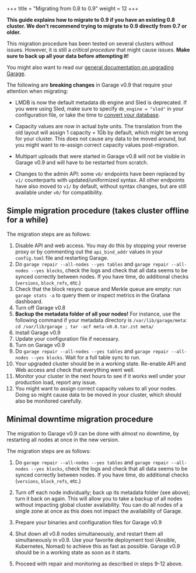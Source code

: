 +++
title = "Migrating from 0.8 to 0.9"
weight = 12
+++

**This guide explains how to migrate to 0.9 if you have an existing 0.8 cluster.
We don't recommend trying to migrate to 0.9 directly from 0.7 or older.**

This migration procedure has been tested on several clusters without issues.
However, it is still a *critical procedure* that might cause issues.
**Make sure to back up all your data before attempting it!**

You might also want to read our [general documentation on upgrading Garage](@/documentation/operations/upgrading.md).

The following are **breaking changes** in Garage v0.9 that require your attention when migrating:

- LMDB is now the default metadata db engine and Sled is deprecated. If you were using Sled, make sure to specify `db_engine = "sled"` in your configuration file, or take the time to [convert your database](https://garagehq.deuxfleurs.fr/documentation/reference-manual/configuration/#db-engine-since-v0-8-0).

- Capacity values are now in actual byte units. The translation from the old layout will assign 1 capacity = 1Gb by default, which might be wrong for your cluster. This does not cause any data to be moved around, but you might want to re-assign correct capacity values post-migration.

- Multipart uploads that were started in Garage v0.8 will not be visible in Garage v0.9 and will have to be restarted from scratch.

- Changes to the admin API: some `v0/` endpoints have been replaced by `v1/` counterparts with updated/uniformized syntax. All other endpoints have also moved to `v1/` by default, without syntax changes, but are still available under `v0/` for compatibility.


## Simple migration procedure (takes cluster offline for a while)

The migration steps are as follows:

1. Disable API and web access. You may do this by stopping your reverse proxy or by commenting out
   the `api_bind_addr` values in your `config.toml` file and restarting Garage.
2. Do `garage repair --all-nodes --yes tables` and `garage repair --all-nodes --yes blocks`,
   check the logs and check that all data seems to be synced correctly between
   nodes. If you have time, do additional checks (`versions`, `block_refs`, etc.)
3. Check that the block resync queue and Merkle queue are empty:
   run `garage stats -a` to query them or inspect metrics in the Grafana dashboard.
4. Turn off Garage v0.8
5. **Backup the metadata folder of all your nodes!** For instance, use the following command
	if your metadata directory is `/var/lib/garage/meta`: `cd /var/lib/garage ; tar -acf meta-v0.8.tar.zst meta/`
6. Install Garage v0.9
7. Update your configuration file if necessary.
8. Turn on Garage v0.9
9. Do `garage repair --all-nodes --yes tables` and `garage repair --all-nodes --yes blocks`.
   Wait for a full table sync to run.
10. Your upgraded cluster should be in a working state. Re-enable API and Web
    access and check that everything went well.
11. Monitor your cluster in the next hours to see if it works well under your production load, report any issue.
12. You might want to assign correct capacity values to all your nodes. Doing so might cause data to be moved
    in your cluster, which should also be monitored carefully.

## Minimal downtime migration procedure

The migration to Garage v0.9 can be done with almost no downtime,
by restarting all nodes at once in the new version.

The migration steps are as follows:

1. Do `garage repair --all-nodes --yes tables` and `garage repair --all-nodes --yes blocks`,
   check the logs and check that all data seems to be synced correctly between
   nodes. If you have time, do additional checks (`versions`, `block_refs`, etc.)

2. Turn off each node individually; back up its metadata folder (see above); turn it back on again.
   This will allow you to take a backup of all nodes without impacting global cluster availability.
   You can do all nodes of a single zone at once as this does not impact the availability of Garage.

3. Prepare your binaries and configuration files for Garage v0.9

4. Shut down all v0.8 nodes simultaneously, and restart them all simultaneously in v0.9.
   Use your favorite deployment tool (Ansible, Kubernetes, Nomad) to achieve this as fast as possible.
   Garage v0.9 should be in a working state as soon as it starts.

5. Proceed with repair and monitoring as described in steps 9-12 above.

